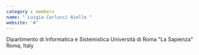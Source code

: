 ```yaml
---
category : members
name: " Luigia Carlucci Aiello " 
website: '#'
---
```

Dipartimento di Informatica e Sistemistica
Università di Roma "La Sapienza"
Roma, Italy

